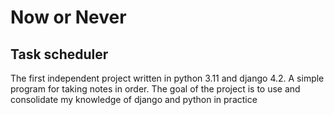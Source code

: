 # Now or Never
## Task scheduler

The first independent project written in python 3.11 and django 4.2.
A simple program for taking notes in order.
The goal of the project is to use and consolidate my knowledge of django and python in practice
